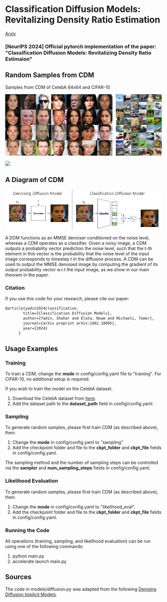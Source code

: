 # Classification Diffusion Models: Revitalizing Density Ratio Estimation

[Arxiv](https://arxiv.org/abs/2402.10095)

### [NeurIPS 2024] Official pytorch implementation of the paper: "Classification Diffusion Models: Revitalizing Density Ratio Estimaion"

## Random Samples from CDM

Samples from CDM of CelebA 64x64 and CIFAR-10

![1728128708865](image/README/1728128708865.png)

![](imgs/gen_examples.png)

## A Diagram of CDM

![1728129127348](image/README/1728129127348.png)

A DDM functions as an MMSE denoiser conditioned on the noise level, whereas a CDM operates as a classifier. Given a noisy image, a CDM outputs a probability vector prediction the noise level, such that the $t$-th element in this vector is the probability that the noise level of the input image corresponds to timestep $t$ in the diffusion process. A CDM can be used to output the MMSE denoised image by computing the gradient of its output probability vector w.r.t the input image, as we show in our main theorem in the paper.

### Citation

If you use this code for your research, please cite our paper:

```
@article{yadin2024classification,
		title={Classification Diffusion Models},
		author={Yadin, Shahar and Elata, Noam and Michaeli, Tomer},
		journal={arXiv preprint arXiv:2402.10095},
		year={2024}
	  }
```

## Usage Examples

### Training

To train a CDM, change the **mode** in config/config.yaml file to "training".
For CIFAR-10, no additional setup is required.

If you wish to train the model on the CelebA dataset.

1. Download the CelebA dataset from [here](https://www.kaggle.com/datasets/jessicali9530/celeba-dataset).
2. Add the dataset path to the **dataset_path** field in config/config.yaml.

### Sampling

To generate random samples, please first train CDM (as described above), then:

1. Change the **mode** in config/config.yaml to "sampling".
2. Add the checkpoint folder and file to the **ckpt_folder** and **ckpt_file** fields in config/config.yaml.

The sampling method and the number of sampling steps can be controlled via the **sampler** and **num_sampling_steps** fields in config/config.yaml.

### Likelihood Evaluation

To generate random samples, please first train CDM (as described above), then:

1. Change the **mode** in config/config.yaml to "likelihood_eval".
2. Add the checkpoint folder and file to the **ckpt_folder** and **ckpt_file** fields in config/config.yaml.

### Running the Code

All operations (training, sampling, and likelihood evaluation) can be run using one of the following commands:

1. python main.py
2. accelerate launch main.py

## Sources

The code in models/diffusion.py was adapted from the following [Denising Diffusion Implicit Models](https://github.com/ermongroup/ddim).
